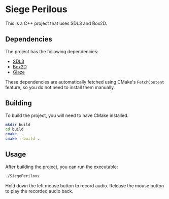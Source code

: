# Siege Perilous

This is a C++ project that uses SDL3 and Box2D.

## Dependencies

The project has the following dependencies:

*   [SDL3](https://github.com/libsdl-org/SDL)
*   [Box2D](https://github.com/erincatto/box2d)
*   [Glaze](https://github.com/stephenberry/glaze)

These dependencies are automatically fetched using CMake's `FetchContent` feature, so you do not need to install them manually.

## Building

To build the project, you will need to have CMake installed.

```bash
mkdir build
cd build
cmake ..
cmake --build .
```

## Usage

After building the project, you can run the executable:

```bash
./SiegePerilous
```

Hold down the left mouse button to record audio. Release the mouse button to play the recorded audio back.
